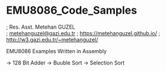 # EMU8086_Code_Samples
; Res. Asst. Metehan GUZEL             
; metehanguzel@gazi.edu.tr
; https://metehanguzel.github.io/
; http://w3.gazi.edu.tr/~metehanguzel/

EMU8086 Examples Written in Assembly

-> 128 Bit Adder
-> Buuble Sort
-> Selection Sort
